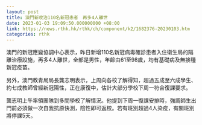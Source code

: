 ```yaml
---
layout: post
title: 澳門新收治110名新冠患者　再多4人離世
date: 2023-01-03 19:09:50.000000000 +08:00
link: https://news.rthk.hk/rthk/ch/component/k2/1682376-20230103.htm
categories: rthk
---
```


澳門的新冠應變協調中心表示，昨日新增110名新冠病毒確診患者入住衛生局的隔離治療設施，再多4人離世，全部是男性，年齡由61至98歲，均有基礎病及無接種新冠疫苗。

另外，澳門教青局局長龔志明表示，上周向各校了解得知，超過五成至六成學生、約七成教師曾經新冠陽性，正在康復中，估計大部分學校下周一符合復課要求。

龔志明上午率領團隊到多間學校了解情況。他提到下周一復課安排時，強調師生出門前必須做一次自我抗原快測，陰性即可返校。若有班別超過4人染疫，有關班別將停課5天。
